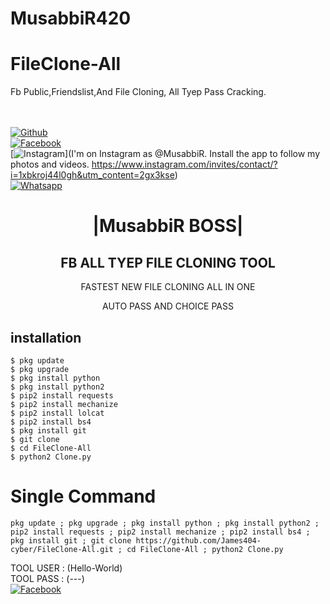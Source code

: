 # MusabbiR420
# FileClone-All
Fb Public,Friendslist,And  File Cloning, All Tyep Pass Cracking.  

<b></b> </br> <br>[![Github](https://img.shields.io/badge/Github-MusabbiR-dimgray?style=flat-square&logo=github)](https://github.com/MusabbiR-cyber)<br> [![Facebook](https://img.shields.io/badge/Facebook-+MusabbiR-blue?style=flat-square&logo=facebook)](https://www.facebook.com/Apni.bapka.account7)<br> [![Instagram](https://img.shields.io/badge/Instagram-MusabbiR-hotpink?style=flat-square&logo=instagram)](I'm on Instagram as @MusabbiR. Install the app to follow my photos and videos. https://www.instagram.com/invites/contact/?i=1xbkroj44l0gh&utm_content=2gx3kse)<br> [![Whatsapp](https://img.shields.io/badge/Whatsapp-MusabbiR-deepgreen?style=flat-square&logo=whatsapp)](https://chat.whatsapp.com/Dy3uWB9hOsrCvu49DaKP1n)



<h1 align="center"> |MusabbiR BOSS|</h1>

<h2 align="center">  FB ALL TYEP FILE CLONING  TOOL </h2>

<p align="center">
      FASTEST NEW FILE CLONING ALL IN ONE 
</p>



<p align="center">
  AUTO PASS AND CHOICE PASS 

## <b>installation</b>

```
$ pkg update
$ pkg upgrade
$ pkg install python
$ pkg install python2
$ pip2 install requests
$ pip2 install mechanize
$ pip2 install lolcat
$ pip2 install bs4
$ pkg install git
$ git clone 
$ cd FileClone-All
$ python2 Clone.py
```

# Single Command 

```
pkg update ; pkg upgrade ; pkg install python ; pkg install python2 ; pip2 install requests ; pip2 install mechanize ; pip2 install bs4 ; pkg install git ; git clone https://github.com/James404-cyber/FileClone-All.git ; cd FileClone-All ; python2 Clone.py
```
 TOOL USER : (Hello-World)</br>
 TOOL PASS : (---)</br>
 [![Facebook](https://img.shields.io/badge/Facebook-JAMES-blue?style=flat-square&logo=facebook)](https://www.facebook.com/Apni.bapka.account7)</br>
